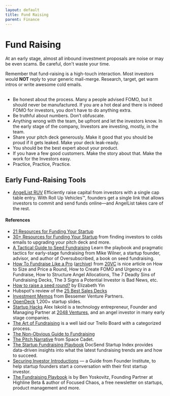 ```yaml
---
layout: default
title: Fund Raising
parent: Finance
---
```


# Fund Raising

At an early stage, almost all inbound investment proposals are noise or may be even scams. Be careful, don't waste your time.

Remember that fund-raising is a high-touch interaction. Most investors would **NOT** reply to your generic mail-merge. Research, target, get warm intros or write awesome cold emails.

## 

- Be honest about the process. Many a people advised FOMO, but it should never be manufactured. If you are a hot deal and there is indeed FOMO for investors, you don’t have to do anything extra.
- Be truthful about numbers. Don’t obfuscate.
- Anything wrong with the team, be upfront and let the investors know. In the early stage of the company, Investors are investing, mostly, in the team.
- Share your pitch deck generously. Make it good that you should be proud if it gets leaked. Make your deck leak-ready.
- You should be the best expert about your product.
- If you have a few good customers. Make the story about that. Make the work for the Investors easy.
- Practice, Practice, Practice.

## Early Fund-Raising Tools

- [AngelList RUV](https://www.angellist.com/ruv) Efficiently raise capital from investors with a single cap table entry. With Roll Up Vehicles™, founders get a single link that allows investors to commit and send funds online—and AngelList takes care of the rest.

#### References

- [21 Resources for Funding Your Startup](https://www.justgogrind.com/funding-resources/)
- [30+ Resources for Funding Your Startup](https://www.vitalize.vc/blog/funding-resources/) from finding investors to colds emails to upgrading your pitch deck and more.
- [A Tactical Guide to Seed Fundraising](https://www.beondeck.com/post/tactical-seed-fundraising) Learn the playbook and pragmatic tactics for early-stage fundraising from Mike Wilner, a startup founder, advisor, and author of Oversubscribed, a book on seed fundraising.
- [How To Fundraise Like a Pro](https://www.thetwentyminutevc.com/how-to-fundraise-like-a-pro/) ([archive](https://archive.ph/vYOss)) from [20VC](https://www.thetwentyminutevc.com) is nice article on How to Size and Price a Round, How to Create FOMO and Urgency in a Fundraise, How to Structure Angel Allocations, The 7 Deadly Sins of Fundraising Decks, The 3 Signs a Potential Investor is Bad News, etc.
- [How to raise a seed round?](https://docs.google.com/document/d/14N9R1ZNervLjIR4bi5VjfEDkOSDAFclkGMT06kHwbPI/) by Elizabeth Yin
- Hubspot's review of the [25 Best Sales Decks](https://blog.hubspot.com/sales/sales-presentation-guidelines)
- [Investment Memos](https://www.bvp.com/memos) from Bessemer Venture Partners.
- [OpenDeck](https://opendeck.app) 1,200+ startup slides.
- [Startup Hacks](https://www.startuphacks.vc) Alex Iskold is a technology entrepreneur, Founder and Managing Partner at [2048 Ventures](https://www.2048.vc), and an angel investor in many early stage companies.  
- [The Art of Fundraising](https://trello.com/b/TSv8YPKQ/the-art-of-fundraising) is a well laid our Trello Board with a categorized process.
- [The Non-Obvious Guide to Fundraising](https://www.nfx.com/post/the-non-obvious-guide-to-fundraising/)
- [The Pitch Narrative](https://visionquest.spacecadet.ventures/phases/pitch) from Space Cadet.
- [The Startup Fundraising Playbook](https://www.docsend.com/index/startup-fundraising/) DocSend Startup Index provides data-driven insights into what the latest fundraising trends are and how to succeed.
- [Securing Investor Introductions](https://founderinstitute.notion.site/Securing-Investor-Introductions-Guide-50e2e587110c48bd8c8a52fbdb72910b#99fc4d67a7f548c98bf9b1a004a8d5ef) — a Guide from Founder Institute, to help startup founders start a conversation with their first startup investor.
- [The Fundraising Playbook](https://fundraising.focusedchaos.co) is by Ben Yoskovitz, Founding Partner at Highline Beta & author of Focused Chaos, a free newsletter on startups, product management and more.